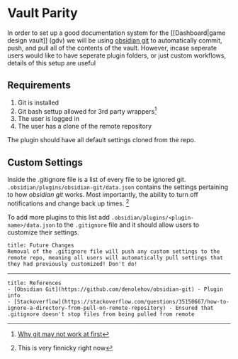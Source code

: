 # Vault Parity
In order to set up a good documentation system for the [[Dashboard|game design vault]] (gdv) we will be using [obsidian git](https://github.com/denolehov/obsidian-git) to automatically commit, push, and pull all of the contents of the vault. However, incase seperate users would like to have seperate plugin folders, or just custom workflows, details of this setup are useful

## Requirements
1. Git is installed
2. Git bash settup allowed for 3rd party wrappers[^1]
3. The user is logged in
4. The user has a clone of the remote repository

The plugin should have all default settings cloned from the repo.

## Custom Settings
Inside the .gitignore file is a list of every file to be ignored git. `.obsidian/plugins/obsidian-git/data.json` contains the settings pertaining to how *obsidian git*  works. Most importantly, the ability to turn off notifications and change back up times. [^2]

To add more plugins to this list add `.obsidian/plugins/<plugin-name>/data.json` to the `.gitignore` file and it should allow users to customize their settings.

```ad-warning
title: Future Changes
Removal of the .gitignore file will push any custom settings to the remote repo, meaning all users will automatically pull settings that they had previously customized! Don't do!
```
---
```ad-abstract
title: References
- [Obsidian Git](https://github.com/denolehov/obsidian-git) - Plugin info
- [Stackoverflow](https://stackoverflow.com/questions/35150667/how-to-ignore-a-directory-from-pull-on-remote-repository) - Ensured that .gitignore doesn't stop files from being pulled from remote 
```

[^1]: [Why git may not work at first](https://github.com/denolehov/obsidian-git/wiki/Installation#git-installation)
[^2]: This is very finnicky right now